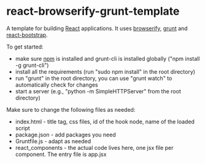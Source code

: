 # react-browserify-grunt-template

A template for building [React](http://facebook.github.io/react/) applications.
It uses [browserify](https://github.com/substack/node-browserify), [grunt](https://github.com/gruntjs/grunt) and
[react-bootstrap](https://react-bootstrap.github.io/).

To get started:
* make sure [npm](https://www.npmjs.com/) is installed and grunt-cli is installed globally
("npm install -g grunt-cli")
* install all the requirements (run "sudo npm install" in the root directory)
* run "grunt" in the root directory, you can use "grunt watch" to automatically
check for changes
* start a server (e.g., "python -m SimpleHTTPServer" from the root directory)

Make sure to change the following files as needed:
* index.html - title tag, css files, id of the hook node, name of the loaded
script
* package.json - add packages you need
* Gruntfile.js - adapt as needed
* react_components - the actual code lives here, one jsx file per component.
The entry file is app.jsx
